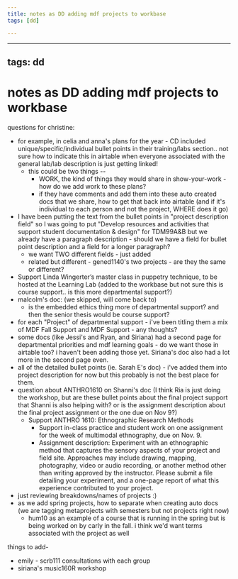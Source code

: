 ```yaml
---
title: notes as DD adding mdf projects to workbase
tags: [dd]

---
```


---
tags: dd
---

# notes as DD adding mdf projects to workbase
questions for christine: 
* for example, in celia and anna's plans for the year - CD included unique/specific/individual bullet points in their training/labs section.. not sure how to indicate this in airtable when everyone associated with the general lab/lab description is just getting linked!
    * this could be two things --
        * WORK, the kind of things they would share in show-your-work - how do we add work to these plans?
        * if they have comments and add them into these auto created docs that we share, how to get that back into airtable (and if it's individual to each person and not the project, WHERE does it go)
* I have been putting the text from the bullet points in "project description field" so I was going to put "Develop resources and activities that support student documentation & design" for TDM99A&B but we already have a paragraph description - should we have a field for bullet point description and a field for a longer paragraph?
    * we want TWO different fields - just added
    * related but different - gened1140's two projects - are they the same or different?
* Support Linda Wingerter’s master class in puppetry technique, to be hosted at the Learning Lab (added to the workbase but not sure this is course support.. is this more departmental support?)
* malcolm's doc: (we skipped, will come back to)
    * is the embedded ethics thing more of departmental support? and then the senior thesis would be course support?
* for each "Project" of departmental support - i've been titling them a mix of MDF Fall Support and MDF Support - any thoughts?
* some docs (like Jessi's and Ryan, and Siriana) had a second page for departmental priorities and mdf learning goals - do we want those in airtable too? i haven't been adding those yet. Siriana's doc also had a lot more in the second page even.
* all of the detailed bullet points (ie. Sarah E's doc) - i've added them into project description for now but this probably is not the best place for them.
* question about ANTHRO1610 on Shanni's doc (I think Ria is just doing the workshop, but are these bullet points about the final project support that Shanni is also helping with? or is the assignment description about the final project assignment or the one due on Nov 9?)
    * Support ANTHRO 1610: Ethnographic Research Methods
        * Support in-class practice and student work on one assignment for the week of multimodal ethnography, due on Nov. 9. 
        * Assignment description: Experiment with an ethnographic method that captures the sensory aspects of your project and field site. Approaches may include drawing, mapping, photography, video or audio recording, or another method other than writing approved by the instructor. Please submit a file detailing your experiment, and a one-page report of what this experience contributed to your project.
* just reviewing breakdowns/names of projects :) 
* as we add spring projects, how to separate when creating auto docs (we are tagging metaprojects with semesters but not projects right now)
    * hum10 as an example of a course that is running in the spring but is being worked on by carly in the fall. i think we'd want terms associated with the project as well

things to add-
* emily - scrb111 consultations with each group
* siriana's music160R workshop